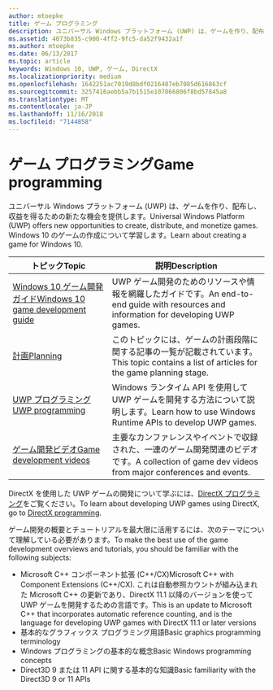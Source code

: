 ```yaml
---
author: mtoepke
title: ゲーム プログラミング
description: ユニバーサル Windows プラットフォーム (UWP) は、ゲームを作り、配布し、収益を得るための新たな機会を提供します。 新しいゲームの開始または既存のゲームの移植について説明します。
ms.assetid: 4073b835-c900-4ff2-9fc5-da52f9432a1f
ms.author: mtoepke
ms.date: 06/13/2017
ms.topic: article
keywords: Windows 10, UWP, ゲーム, DirectX
ms.localizationpriority: medium
ms.openlocfilehash: 1642251ac7019d8bdf0216487eb7085d616863cf
ms.sourcegitcommit: 3257416aebb5a7b1515e107866806f8bd57845a8
ms.translationtype: MT
ms.contentlocale: ja-JP
ms.lasthandoff: 11/16/2018
ms.locfileid: "7144858"
---
```

# <a name="game-programming"></a><span data-ttu-id="271be-105">ゲーム プログラミング</span><span class="sxs-lookup"><span data-stu-id="271be-105">Game programming</span></span>

<span data-ttu-id="271be-106">ユニバーサル Windows プラットフォーム (UWP) は、ゲームを作り、配布し、収益を得るための新たな機会を提供します。</span><span class="sxs-lookup"><span data-stu-id="271be-106">Universal Windows Platform (UWP) offers new opportunities to create, distribute, and monetize games.</span></span> <span data-ttu-id="271be-107">Windows 10 のゲームの作成について学習します。</span><span class="sxs-lookup"><span data-stu-id="271be-107">Learn about creating a game for Windows 10.</span></span>

| <span data-ttu-id="271be-108">トピック</span><span class="sxs-lookup"><span data-stu-id="271be-108">Topic</span></span> | <span data-ttu-id="271be-109">説明</span><span class="sxs-lookup"><span data-stu-id="271be-109">Description</span></span> |
|---------------------------------------------------------------------------------------------------------------------------------------------------|-------------------------------------------------------------------------------------------------------------------------------------------------------------------------------------------------------------------------------------------------------------------------------------------------------------------------------------------------------------------------------------------------------------------------------------------------------------------------------|
| [<span data-ttu-id="271be-110">Windows 10 ゲーム開発ガイド</span><span class="sxs-lookup"><span data-stu-id="271be-110">Windows 10 game development guide</span></span>](e2e.md) | <span data-ttu-id="271be-111">UWP ゲーム開発のためのリソースや情報を網羅したガイドです。</span><span class="sxs-lookup"><span data-stu-id="271be-111">An end-to-end guide with resources and information for developing UWP games.</span></span> |
| [<span data-ttu-id="271be-112">計画</span><span class="sxs-lookup"><span data-stu-id="271be-112">Planning</span></span>](planning.md) | <span data-ttu-id="271be-113">このトピックには、ゲームの計画段階に関する記事の一覧が記載されています。</span><span class="sxs-lookup"><span data-stu-id="271be-113">This topic contains a list of articles for the game planning stage.</span></span> |
| [<span data-ttu-id="271be-114">UWP プログラミング</span><span class="sxs-lookup"><span data-stu-id="271be-114">UWP programming</span></span>](uwp-programming.md) | <span data-ttu-id="271be-115">Windows ランタイム API を使用して UWP ゲームを開発する方法について説明します。</span><span class="sxs-lookup"><span data-stu-id="271be-115">Learn how to use Windows Runtime APIs to develop UWP games.</span></span> |
| [<span data-ttu-id="271be-116">ゲーム開発ビデオ</span><span class="sxs-lookup"><span data-stu-id="271be-116">Game development videos</span></span>](game-development-videos.md) | <span data-ttu-id="271be-117">主要なカンファレンスやイベントで収録された、一連のゲーム開発関連のビデオです。</span><span class="sxs-lookup"><span data-stu-id="271be-117">A collection of game dev videos from major conferences and events.</span></span> |

<span data-ttu-id="271be-118">DirectX を使用した UWP ゲームの開発について学ぶには、[DirectX プログラミング](directx-programming.md)をご覧ください。</span><span class="sxs-lookup"><span data-stu-id="271be-118">To learn about developing UWP games using DirectX, go to [DirectX programming](directx-programming.md).</span></span>

<span data-ttu-id="271be-119">ゲーム開発の概要とチュートリアルを最大限に活用するには、次のテーマについて理解している必要があります。</span><span class="sxs-lookup"><span data-stu-id="271be-119">To make the best use of the game development overviews and tutorials, you should be familiar with the following subjects:</span></span>

-   <span data-ttu-id="271be-120">Microsoft C++ コンポーネント拡張 (C++/CX)</span><span class="sxs-lookup"><span data-stu-id="271be-120">Microsoft C++ with Component Extensions (C++/CX).</span></span> <span data-ttu-id="271be-121">これは自動参照カウントが組み込まれた Microsoft C++ の更新であり、DirectX 11.1 以降のバージョンを使って UWP ゲームを開発するための言語です。</span><span class="sxs-lookup"><span data-stu-id="271be-121">This is an update to Microsoft C++ that incorporates automatic reference counting, and is the language for developing UWP games with DirectX 11.1 or later versions</span></span>
-   <span data-ttu-id="271be-122">基本的なグラフィックス プログラミング用語</span><span class="sxs-lookup"><span data-stu-id="271be-122">Basic graphics programming terminology</span></span>
-   <span data-ttu-id="271be-123">Windows プログラミングの基本的な概念</span><span class="sxs-lookup"><span data-stu-id="271be-123">Basic Windows programming concepts</span></span>
-   <span data-ttu-id="271be-124">Direct3D 9 または 11 API に関する基本的な知識</span><span class="sxs-lookup"><span data-stu-id="271be-124">Basic familiarity with the Direct3D 9 or 11 APIs</span></span>

 

 




